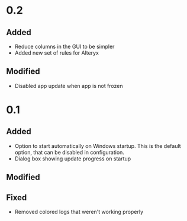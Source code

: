 # 0.2
## Added
- Reduce columns in the GUI to be simpler
- Added new set of rules for Alteryx
## Modified
- Disabled app update when app is not frozen

# 0.1
## Added
- Option to start automatically on Windows startup. This is the default option, that can be disabled in configuration.
- Dialog box showing update progress on startup
## Modified
## Fixed
- Removed colored logs that weren't working properly

